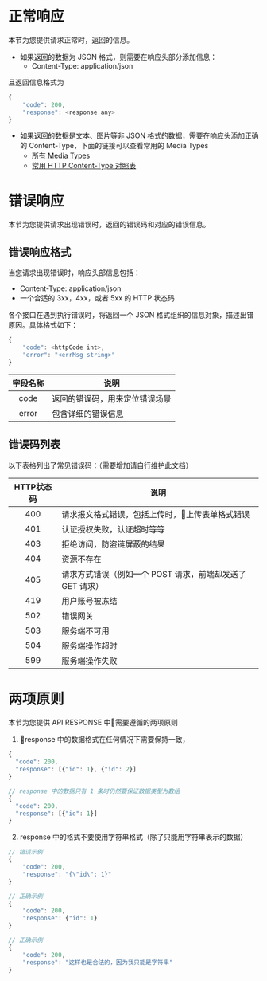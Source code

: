 # 正常响应

本节为您提供请求正常时，返回的信息。

- 如果返回的数据为 JSON 格式，则需要在响应头部分添加信息：
  - Content-Type: application/json

且返回信息格式为

``` js
{
    "code": 200,
    "response": <response any>
}
```

- 如果返回的数据是文本、图片等非 JSON 格式的数据，需要在响应头添加正确的 Content-Type，下面的链接可以查看常用的 Media Types
    - [所有 Media Types](https://www.iana.org/assignments/media-types/media-types.xhtml)
    - [常用 HTTP Content-Type 对照表](http://tool.oschina.net/commons)


# 错误响应

本节为您提供请求出现错误时，返回的错误码和对应的错误信息。

## 错误响应格式
当您请求出现错误时，响应头部信息包括：

- Content-Type: application/json
- 一个合适的 3xx，4xx，或者 5xx 的 HTTP 状态码

各个接口在遇到执行错误时，将返回一个 JSON 格式组织的信息对象，描述出错原因。具体格式如下：

``` js
{
    "code": <httpCode int>,
    "error": "<errMsg string>"
}
```

| 字段名称 | 说明 |
| :-----: | --- |
| code    | 返回的错误码，用来定位错误场景 |
| error   | 包含详细的错误信息 |

## 错误码列表
以下表格列出了常见错误码：（需要增加请自行维护此文档）

| HTTP状态码 | 说明 |
| :--------:| --- |
| 400       | 请求报文格式错误，包括上传时，上传表单格式错误 |
| 401       | 认证授权失败，认证超时等等 |
| 403       | 拒绝访问，防盗链屏蔽的结果 |
| 404       | 资源不存在 |
| 405       | 请求方式错误（例如一个 POST 请求，前端却发送了 GET 请求） |
| 419       | 用户账号被冻结 |
| 502       | 错误网关 |
| 503       | 服务端不可用 |
| 504       | 服务端操作超时 |
| 599       | 服务端操作失败 |


# 两项原则

本节为您提供 API RESPONSE 中需要遵循的两项原则

1. response 中的数据格式在任何情况下需要保持一致，

``` js
{
  "code": 200,
  "response": [{"id": 1}, {"id": 2}]
}

// response 中的数据只有 1 条时仍然要保证数据类型为数组
{
  "code": 200,
  "response": [{"id": 1}]
}
```

2. response 中的格式不要使用字符串格式（除了只能用字符串表示的数据）

``` js
// 错误示例
{
    "code": 200,
    "response": "{\"id\": 1}"
}

// 正确示例
{
    "code": 200,
    "response": {"id": 1} 
}

// 正确示例
{
    "code": 200,
    "response": "这样也是合法的，因为我只能是字符串"
}
```


